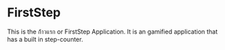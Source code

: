 # FirstStep
This is the ก้้าวแรก or FirstStep Application. It is an gamified application that has a built in step-counter. 

